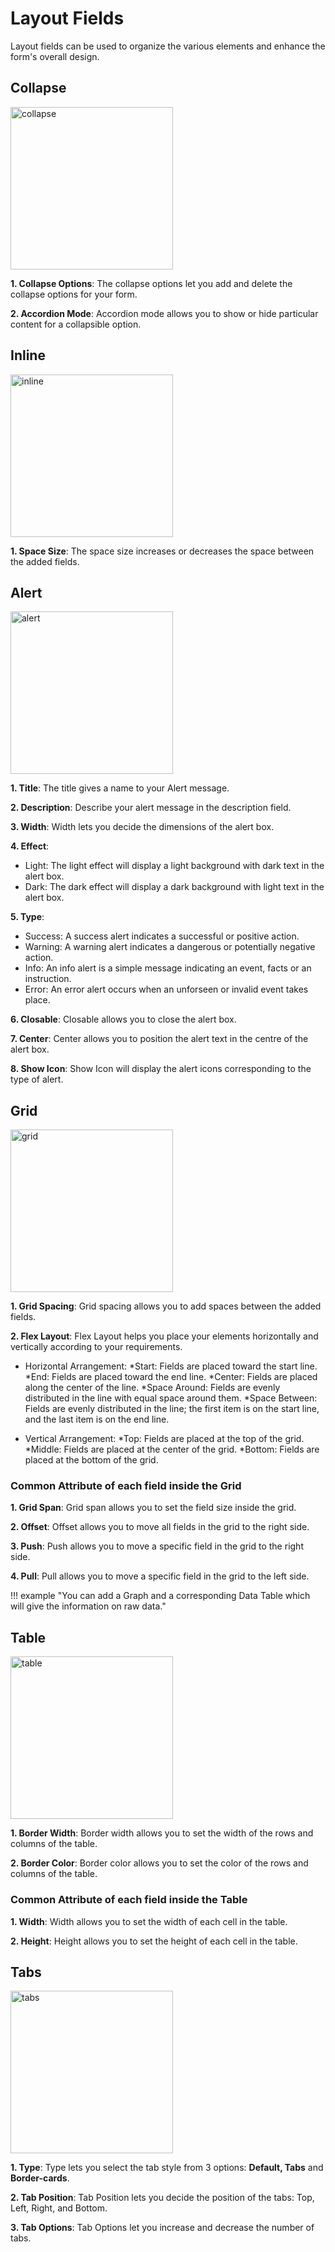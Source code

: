 # Layout Fields 

Layout fields can be used to organize the various elements and enhance the form's overall design. 

## Collapse

<img src="/pages/cacollapse.png" alt="collapse" width="260"/>

**1. Collapse Options**: The collapse options let you add and delete the collapse options for your form.

**2. Accordion Mode**: Accordion mode allows you to show or hide particular content for a collapsible option.

## Inline

<img src="/pages/cainline.png" alt="inline" width="260"/>

**1. Space Size**: The space size increases or decreases the space between the added fields.

## Alert

<img src="/pages/caalert.png" alt="alert" width="260"/>

**1. Title**: The title gives a name to your Alert message.

**2. Description**: Describe your alert message in the description field.

**3. Width**: Width lets you decide the dimensions of the alert box.

**4. Effect**:

* Light: The light effect will display a light background with dark text in the alert box.
* Dark: The dark effect will display a dark background with light text in the alert box.

**5. Type**:

* Success: A success alert indicates a successful or positive action.
* Warning: A warning alert indicates a dangerous or potentially negative action. 
* Info: An info alert is a simple message indicating an event, facts or an instruction.
* Error: An error alert occurs when an unforseen or invalid event takes place.

**6. Closable**: Closable allows you to close the alert box.

**7. Center**: Center allows you to position the alert text in the centre of the alert box.

**8. Show Icon**: Show Icon will display the alert icons corresponding to the type of alert. 

## Grid 

<img src="/pages/cagrid.png" alt="grid" width="260"/>

**1. Grid Spacing**: Grid spacing allows you to add spaces between the added fields. 

**2. Flex Layout**: Flex Layout helps you place your elements horizontally and vertically according to your requirements.

* Horizontal Arrangement: 
  *Start: Fields are placed toward the start line.
  *End: Fields are placed toward the end line.
  *Center: Fields are placed along the center of the line.
  *Space Around: Fields are evenly distributed in the line with equal space around them.
  *Space Between: Fields are evenly distributed in the line; the first item is on the start line, and the last item is on the end line.

* Vertical Arrangement: 
  *Top: Fields are placed at the top of the grid.
  *Middle: Fields are placed at the center of the grid.
  *Bottom: Fields are placed at the bottom of the grid.

### Common Attribute of each field inside the Grid

**1. Grid Span**: Grid span allows you to set the field size inside the grid.

**2. Offset**: Offset allows you to move all fields in the grid to the right side.

**3. Push**: Push allows you to move a specific field in the grid to the right side.

**4. Pull**: Pull allows you to move a specific field in the grid to the left side.
    

!!! example "You can add a Graph and a corresponding Data Table which will give the information on raw data."


## Table

<img src="/pages/catable.png" alt="table" width="260"/>

**1. Border Width**: Border width allows you to set the width of the rows and columns of the table.

**2. Border Color**: Border color allows you to set the color of the rows and columns of the table.

### Common Attribute of each field inside the Table

**1. Width**: Width allows you to set the width of each cell in the table.

**2. Height**: Height allows you to set the height of each cell in the table.


## Tabs

<img src="/pages/catabs.png" alt="tabs" width="260"/>

**1. Type**: Type lets you select the tab style from 3 options: **Default, Tabs** and **Border-cards**.

**2. Tab Position**: Tab Position lets you decide the position of the tabs: Top, Left, Right, and Bottom.

**3. Tab Options**: Tab Options let you increase and decrease the number of tabs.
